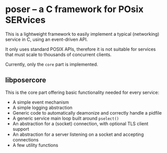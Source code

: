 # poser – a C framework for POsix SERvices

This is a lightweight framework to easily implement a typical (networking)
service in C, using an event-driven API.

It only uses standard POSIX APIs, therefore it is not suitable for services
that must scale to thousands of concurrent clients.

Currently, only the `core` part is implemented.

## libposercore

This is the core part offering basic functionality needed for every service:

* A simple event mechanism
* A simple logging abstraction
* Generic code to automatically deamonize and correctly handle a pidfile
* A generic service main loop built around `pselect()`
* An abstraction for a (socket) connection, with optional TLS client support
* An abstraction for a server listening on a socket and accepting connections
* A few utility functions

